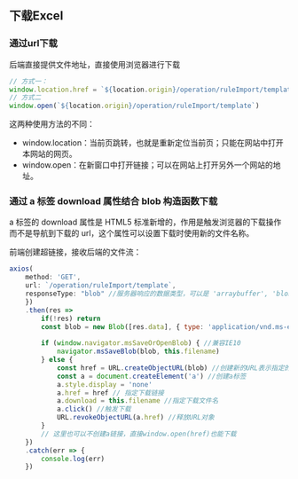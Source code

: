 ## 下载Excel

### 通过url下载

后端直接提供文件地址，直接使用浏览器进行下载

```javascript
// 方式一：
window.location.href = `${location.origin}/operation/ruleImport/template`
// 方式二
window.open(`${location.origin}/operation/ruleImport/template`)
```

这两种使用方法的不同：
- window.location：当前页跳转，也就是重新定位当前页；只能在网站中打开本网站的网页。
- window.open：在新窗口中打开链接；可以在网站上打开另外一个网站的地址。

### 通过 a 标签 download 属性结合 blob 构造函数下载

a 标签的 download 属性是 HTML5 标准新增的，作用是触发浏览器的下载操作而不是导航到下载的 url，这个属性可以设置下载时使用新的文件名称。

前端创建超链接，接收后端的文件流：

```javascript
axios(
	method: 'GET',
	url: `/operation/ruleImport/template`,
	responseType: "blob" //服务器响应的数据类型，可以是 'arraybuffer', 'blob', 'document', 'json', 'text', 'stream'，默认是'json'
    })
    .then(res => 
        if(!res) return
        const blob = new Blob([res.data], { type: 'application/vnd.ms-excel' }) // 构造一个blob对象来处理数据，并设置文件类型
         
        if (window.navigator.msSaveOrOpenBlob) { //兼容IE10
            navigator.msSaveBlob(blob, this.filename)
        } else {
            const href = URL.createObjectURL(blob) //创建新的URL表示指定的blob对象
            const a = document.createElement('a') //创建a标签
            a.style.display = 'none'
            a.href = href // 指定下载链接
            a.download = this.filename //指定下载文件名
            a.click() //触发下载
            URL.revokeObjectURL(a.href) //释放URL对象
        }
        // 这里也可以不创建a链接，直接window.open(href)也能下载
    })
    .catch(err => {
        console.log(err)
    })
```